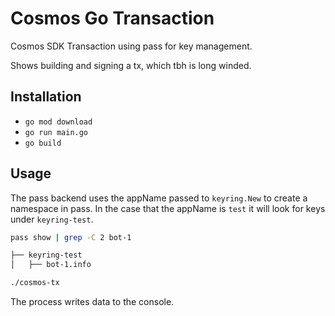 # Cosmos Go Transaction

Cosmos SDK Transaction using pass for key management.

Shows building and signing a tx, which tbh is long winded.

## Installation

- `go mod download`
- `go run main.go`
- `go build`

## Usage

The pass backend uses the appName passed to `keyring.New` to create a namespace
in pass. In the case that the appName is `test` it will look for keys under
`keyring-test`.

```sh
pass show | grep -C 2 bot-1

├── keyring-test
│   ├── bot-1.info

```

```sh
./cosmos-tx
```

The process writes data to the console.
